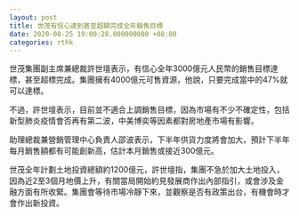 ```yaml
---
layout: post
title: 世茂有信心達到甚至超額完成全年銷售目標
date: 2020-08-25 19:00:28.000000000 +08:00
categories: rthk
---
```


世茂集團副主席兼總裁許世壇表示，有信心全年3000億元人民幣的銷售目標達標，甚至超標完成。集團擁有4000億元可售資源，他說，只要完成當中的47%就可以達標。

不過，許世壇表示，目前並不適合上調銷售目標，因為市場有不少不確定性，包括新型肺炎疫情會否再有第二波，中美博奕等因素都對房地產市場有影響。

助理總裁兼營銷管理中心負責人邵波表示，下半年供貨力度將會加大，預計下半年每月銷售額都有可能創新高，估計本月銷售或接近300億元。

世茂全年計劃土地投資總額約1200億元，許世壇指，集團不急於加大土地投入，因為近2至3個月地價上升，有關當局開始約見發展商作出內部指引，或會涉及金融方面有所收緊。集團會等待市場冷靜下來，並觀察是否有政策出台，有機會時才會作出新投資。
